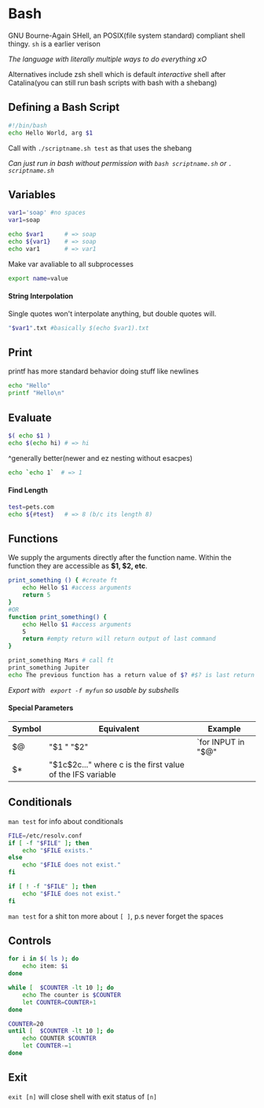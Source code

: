 # Bash

GNU Bourne-Again SHell, an POSIX(file system standard) compliant shell thingy. `sh` is a earlier verison 

*The language with literally multiple ways to do everything xO*

Alternatives include zsh shell which is default *interactive* shell after Catalina(you can still run bash scripts with bash with a shebang)

## Defining a Bash Script

```bash
#!/bin/bash
echo Hello World, arg $1
```

Call with `./scriptname.sh test` as that uses the shebang

*Can just run in bash without permission with `bash scriptname.sh` or `. scriptname.sh`*

## Variables

```bash
var1='soap' #no spaces
var1=soap

echo $var1 		# => soap
echo ${var1}	# => soap
echo var1 		# => var1
```

Make var avaliable to all subprocesses

```bash
export name=value 
```

#### String Interpolation

Single quotes won't interpolate anything, but double quotes will. 

```bash
"$var1".txt #basically $(echo $var1).txt
```

## Print

printf has more standard behavior doing stuff like newlines

```bash
echo "Hello"
printf "Hello\n"
```

## Evaluate

```bash
$( echo $1 ) 
echo $(echo hi) # => hi
```

^generally better(newer and ez nesting without esacpes\)

```bash
echo `echo 1`  # => 1
```

#### Find Length

```bash
test=pets.com
echo ${#test} 	# => 8 (b/c its length 8)
```

## Functions

We supply the arguments directly after the function name. Within the function they are accessible as **$1, $2, etc**. 

```bash
print_something () { #create ft
    echo Hello $1 #access arguments
    return 5
}
#OR
function print_something() {
    echo Hello $1 #access arguments
    5
    return #empty return will return output of last command 
}

print_something Mars # call ft
print_something Jupiter
echo The previous function has a return value of $? #$? is last return value 
```

*Export with ` export -f myfun` so usable by subshells*

#### Special Parameters

| Symbol | Equivalent                                                   | Example            |
| ------ | ------------------------------------------------------------ | ------------------ |
| $@     | "\$1 " "\$2"                                                 | `for INPUT in "$@" |
| $*     | "\$1c\$2c..." where c is the first value of the IFS variable |                    |

## Conditionals

`man test` for info about conditionals

```bash
FILE=/etc/resolv.conf
if [ -f "$FILE" ]; then
    echo "$FILE exists."
else 
    echo "$FILE does not exist."
fi

if [ ! -f "$FILE" ]; then
    echo "$FILE does not exist."
fi
```

`man test` for a shit ton more about `[ ]`, p.s never forget the spaces

## Controls

```bash
for i in $( ls ); do
	echo item: $i
done

while [  $COUNTER -lt 10 ]; do
    echo The counter is $COUNTER
    let COUNTER=COUNTER+1 
done

COUNTER=20
until [  $COUNTER -lt 10 ]; do
    echo COUNTER $COUNTER
    let COUNTER-=1
done
```

## Exit

`exit [n]` will close shell with exit status of `[n]`